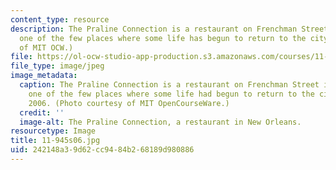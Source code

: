 ```yaml
---
content_type: resource
description: The Praline Connection is a restaurant on Frenchman Street in New Orleans,
  one of the few places where some life has begun to return to the city. (Photo courtesy
  of MIT OCW.)
file: https://ol-ocw-studio-app-production.s3.amazonaws.com/courses/11-945-katrina-practicum-spring-2006/242148a39d62cc9484b268189d980886_11-945s06.jpg
file_type: image/jpeg
image_metadata:
  caption: The Praline Connection is a restaurant on Frenchman Street in New Orleans,
    one of the few places where some life had begun to return to the city in March,
    2006. (Photo courtesy of MIT OpenCourseWare.)
  credit: ''
  image-alt: The Praline Connection, a restaurant in New Orleans.
resourcetype: Image
title: 11-945s06.jpg
uid: 242148a3-9d62-cc94-84b2-68189d980886
---
```

